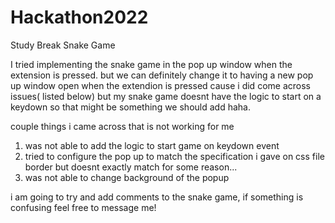# Hackathon2022
Study Break Snake Game

I tried implementing the snake game in the pop up window when the extension is pressed.
but we can definitely change it to having a new pop up window open when the extendion is pressed cause i did come across issues( listed below)
but my snake game doesnt have the logic to start on a keydown so that might be something we should add haha.

couple things i came across that is not working for me
1. was not able to add the logic to start game on keydown event
2. tried to configure the pop up to match the specification i gave on css file border but doesnt exactly match for some reason...
3. was not able to change background of the popup

i am going to try and add comments to the snake game, if something is confusing feel free to message me!
